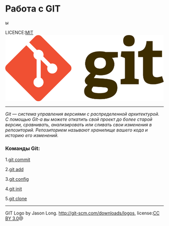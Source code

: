 # Работа с GIT

ы


LICENCE:[MIT](licence.md)
![Git-logo](./assets/Git-Logo-2Color.png)

---
_Git — система управления версиями с распределенной архитектурой.
С помощью Git-a вы можете откатить свой проект до более старой версии, сравнивать, анализировать или сливать свои изменения в репозиторий. Репозиторием называют хранилище вашего кода и историю его изменений._
### Команды Git:

1.[git commit](./commit.md)

2.[git add](./add.md)

3.[git config](./config.md)

4.[git init](./init.md)

5.[git clone](./clone.md)


---

GIT Logo by Jason Long. http://git-scm.com/downloads/logos,
license:[CC BY 3.0](https://creativecommons.org/licenses/by/3.0/)@